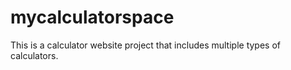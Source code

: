 # mycalculatorspace
This is a calculator website project that includes multiple types of calculators.
